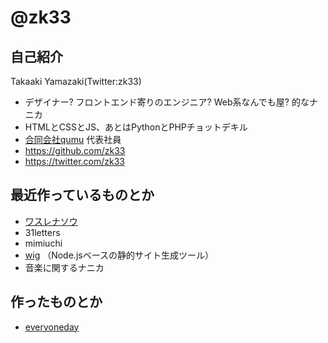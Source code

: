 # @zk33

## 自己紹介

Takaaki Yamazaki(Twitter:zk33)

- デザイナー? フロントエンド寄りのエンジニア? Web系なんでも屋? 的なナニカ
- HTMLとCSSとJS、あとはPythonとPHPチョットデキル
- [合同会社qumu](http://qumu.co) 代表社員
- https://github.com/zk33 
- https://twitter.com/zk33

## 最近作っているものとか

- [ワスレナソウ](https://github.com/qumu-inc/wasurena-so)
- 31letters
- mimiuchi
- [wig](https://github.com/zk33/wig) （Node.jsベースの静的サイト生成ツール）
- 音楽に関するナニカ

## 作ったものとか

- [everyoneday](http://www.everyoneday.com/)

